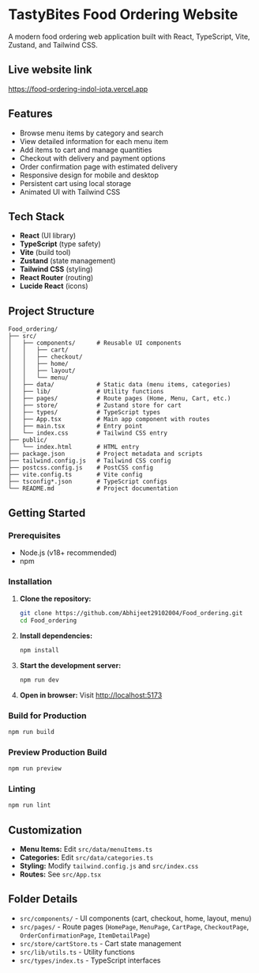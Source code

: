 # TastyBites Food Ordering Website

A modern food ordering web application built with React, TypeScript, Vite, Zustand, and Tailwind CSS.

## Live website link
https://food-ordering-indol-iota.vercel.app

## Features

- Browse menu items by category and search
- View detailed information for each menu item
- Add items to cart and manage quantities
- Checkout with delivery and payment options
- Order confirmation page with estimated delivery
- Responsive design for mobile and desktop
- Persistent cart using local storage
- Animated UI with Tailwind CSS

## Tech Stack

- **React** (UI library)
- **TypeScript** (type safety)
- **Vite** (build tool)
- **Zustand** (state management)
- **Tailwind CSS** (styling)
- **React Router** (routing)
- **Lucide React** (icons)

## Project Structure

```
Food_ordering/
├── src/
│   ├── components/      # Reusable UI components
│   │   ├── cart/
│   │   ├── checkout/
│   │   ├── home/
│   │   ├── layout/
│   │   └── menu/
│   ├── data/            # Static data (menu items, categories)
│   ├── lib/             # Utility functions
│   ├── pages/           # Route pages (Home, Menu, Cart, etc.)
│   ├── store/           # Zustand store for cart
│   ├── types/           # TypeScript types
│   ├── App.tsx          # Main app component with routes
│   ├── main.tsx         # Entry point
│   └── index.css        # Tailwind CSS entry
├── public/
│   └── index.html       # HTML entry
├── package.json         # Project metadata and scripts
├── tailwind.config.js   # Tailwind CSS config
├── postcss.config.js    # PostCSS config
├── vite.config.ts       # Vite config
├── tsconfig*.json       # TypeScript configs
└── README.md            # Project documentation
```

## Getting Started

### Prerequisites

- Node.js (v18+ recommended)
- npm

### Installation

1. **Clone the repository:**
   ```sh
   git clone https://github.com/Abhijeet29102004/Food_ordering.git
   cd Food_ordering
   ```

2. **Install dependencies:**
   ```sh
   npm install
   ```

3. **Start the development server:**
   ```sh
   npm run dev
   ```

4. **Open in browser:**
   Visit [http://localhost:5173](http://localhost:5173)

### Build for Production

```sh
npm run build
```

### Preview Production Build

```sh
npm run preview
```

### Linting

```sh
npm run lint
```

## Customization

- **Menu Items:** Edit `src/data/menuItems.ts`
- **Categories:** Edit `src/data/categories.ts`
- **Styling:** Modify `tailwind.config.js` and `src/index.css`
- **Routes:** See `src/App.tsx`

## Folder Details

- `src/components/` - UI components (cart, checkout, home, layout, menu)
- `src/pages/` - Route pages (`HomePage`, `MenuPage`, `CartPage`, `CheckoutPage`, `OrderConfirmationPage`, `ItemDetailPage`)
- `src/store/cartStore.ts` - Cart state management
- `src/lib/utils.ts` - Utility functions
- `src/types/index.ts` - TypeScript interfaces

